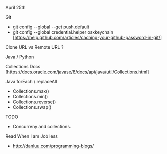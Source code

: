April 25th


Git 


* git config --global --get push.default
* git config --global credential.helper osxkeychain [https://help.github.com/articles/caching-your-github-password-in-git/]


Clone URL vs Remote URL ?

Java / Python 

Collections Docs [https://docs.oracle.com/javase/8/docs/api/java/util/Collections.html]

Java forEach / replaceAll
* Collections.max()
* Collections.min()
* Collections.reverse()
* Collections.swap()

TODO

* Concurreny and collections.

Read When I am Job less

 * http://danluu.com/programming-blogs/